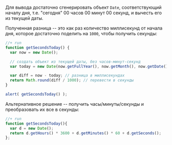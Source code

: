 Для вывода достаточно сгенерировать объект `Date`, соответствующий началу дня, т.е. "сегодня" 00 часов 00 минут 00 секунд, и вычесть его из текущей даты.

Полученная разница -- это как раз количество миллисекунд от начала дня, которое достаточно поделить на `1000`, чтобы получить секунды:

```js
//+ run
function getSecondsToday() {
  var now = new Date();

  // создать объект из текущей даты, без часов-минут-секунд
  var today = new Date(now.getFullYear(), now.getMonth(), now.getDate());

  var diff = now - today; // разница в миллисекундах
  return Math.round(diff / 1000); // перевести в секунды
}

alert( getSecondsToday() );
```

Альтернативное решение -- получить часы/минуты/секунды и преобразовать их все в секунды:

```js
//+ run
function getSecondsToday(){ 
  var d = new Date(); 
  return d.getHours() * 3600 + d.getMinutes() * 60 + d.getSeconds(); 
};
```